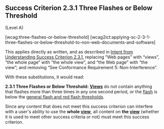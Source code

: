 ## Success Criterion 2.3.1 Three Flashes or Below Threshold

(Level A)

[wcag:three-flashes-or-below-threshold]
[wcag2ict:applying-sc-2-3-1-three-flashes-or-below-threshold-to-non-web-documents-and-software]

This applies directly as written, and as described in [Intent from Understanding Success Criterion 2.3.1](https://www.w3.org/WAI/WCAG22/Understanding/three-flashes-or-below-threshold#intent), replacing “Web pages” with “views”, “the whole page” with “the whole view”, and “the Web page” with “the view”; and removing “See Conformance Requirement 5: Non-Interference”.

With these substitutions, it would read:

**2.3.1 Three Flashes or Below Threshold:** **[Views](https://www.w3.org/TR/wcag-3.0/#dfn-views)** do not contain anything that flashes more than three times in any one second period, or the [flash](https://www.w3.org/TR/WCAG22/#dfn-flashes) is below the [general flash and red flash thresholds](https://www.w3.org/TR/wcag2ict-22/#dfn-general-flash-and-red-flash-thresholds).

<div class="note">

Since any content that does not meet this success criterion can interfere with a user's ability to use the **whole [view](https://www.w3.org/TR/wcag-3.0/#dfn-views)**, all content on **the [view](https://www.w3.org/TR/wcag-3.0/#dfn-views)** (whether it is used to meet other success criteria or not) must meet this success criterion.

</div>